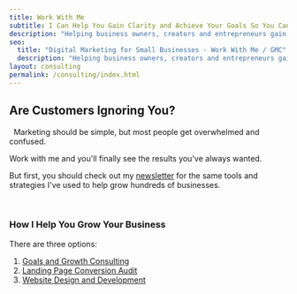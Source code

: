 ```yaml
---
title: Work With Me
subtitle: I Can Help You Gain Clarity and Achieve Your Goals So You Can Grow Your Business
description: "Helping business owners, creators and entrepreneurs gain clarity and achieve their goals with digital marketing. Strategy calls, SEO, web design and more."
seo:
  title: "Digital Marketing for Small Businesses - Work With Me / GMC"
  description: "Helping business owners, creators and entrepreneurs gain clarity and achieve their goals with digital marketing. Strategy calls, SEO, web design and more."
layout: consulting
permalink: /consulting/index.html
---
```


## Are Customers Ignoring You?

&nbsp;
Marketing should be simple, but most people get overwhelmed and confused.

Work with me and you'll finally see the results you've always wanted.

But first, you should check out my [newsletter](/newsletter/) for the same tools and strategies I've used to help grow hundreds of businesses.

&nbsp;
### How I Help You Grow Your Business

There are three options:

1. [Goals and Growth Consulting](/consulting/goals-and-growth/)
2. [Landing Page Conversion Audit](/consulting/landing-page-audit/)
3. [Website Design and Development](/consulting/website-design/)